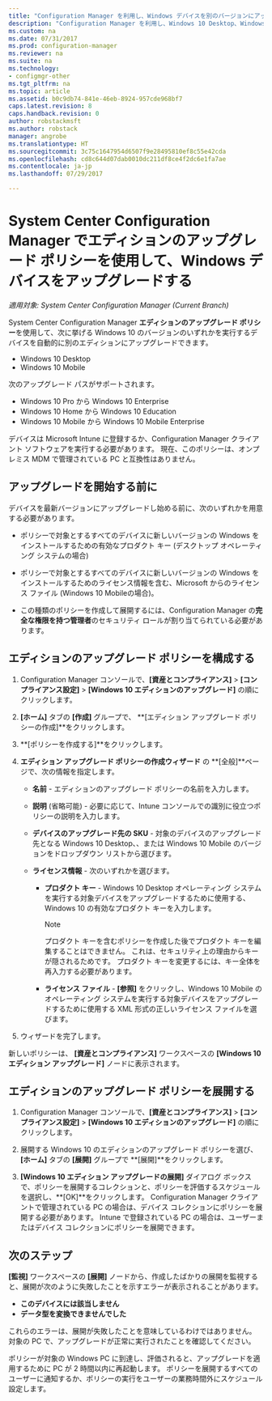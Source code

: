 ```yaml
---
title: "Configuration Manager を利用し、Windows デバイスを別のバージョンにアップグレードする | Microsoft Docs"
description: "Configuration Manager を利用し、Windows 10 Desktop、Windows 10 Mobile、Windows 10 Holographic を実行するデバイスを自動的に別のエディションにアップグレードします。"
ms.custom: na
ms.date: 07/31/2017
ms.prod: configuration-manager
ms.reviewer: na
ms.suite: na
ms.technology:
- configmgr-other
ms.tgt_pltfrm: na
ms.topic: article
ms.assetid: b0c9db74-841e-46eb-8924-957cde968bf7
caps.latest.revision: 8
caps.handback.revision: 0
author: robstackmsft
ms.author: robstack
manager: angrobe
ms.translationtype: HT
ms.sourcegitcommit: 3c75c1647954d6507f9e28495810ef8c55e42cda
ms.openlocfilehash: cd8c644d07dab0010dc211df8ce4f2dc6e1fa7ae
ms.contentlocale: ja-jp
ms.lasthandoff: 07/29/2017

---
```


# <a name="upgrade-windows-devices-with-the-edition-upgrade-policy-in-system-center-configuration-manager"></a>System Center Configuration Manager でエディションのアップグレード ポリシーを使用して、Windows デバイスをアップグレードする

*適用対象: System Center Configuration Manager (Current Branch)*


System Center Configuration Manager **エディションのアップグレード ポリシー**を使用して、次に挙げる Windows 10 のバージョンのいずれかを実行するデバイスを自動的に別のエディションにアップグレードできます。

- Windows 10 Desktop
- Windows 10 Mobile
<!-- - Windows 10 Holographic -->

次のアップグレード パスがサポートされます。

- Windows 10 Pro から Windows 10 Enterprise
- Windows 10 Home から Windows 10 Education
- Windows 10 Mobile から Windows 10 Mobile Enterprise
<!-- - From Windows 10 Holographic Pro to Windows 10 Holographic Enterprise -->

デバイスは Microsoft Intune に登録するか、Configuration Manager クライアント ソフトウェアを実行する必要があります。 現在、このポリシーは、オンプレミス MDM で管理されている PC と互換性はありません。

## <a name="before-you-start"></a>アップグレードを開始する前に  
 デバイスを最新バージョンにアップグレードし始める前に、次のいずれかを用意する必要があります。  

-   ポリシーで対象とするすべてのデバイスに新しいバージョンの Windows をインストールするための有効なプロダクト キー (デスクトップ オペレーティング システムの場合)  

-   ポリシーで対象とするすべてのデバイスに新しいバージョンの Windows をインストールするためのライセンス情報を含む、Microsoft からのライセンス ファイル (Windows 10 Mobile<!-- and Windows 10 Holographic-->の場合)。

- この種類のポリシーを作成して展開するには、Configuration Manager の**完全な権限を持つ管理者**のセキュリティ ロールが割り当てられている必要があります。

## <a name="configure-the-edition-upgrade-policy"></a>エディションのアップグレード ポリシーを構成する  

1.  Configuration Manager コンソールで、**[資産とコンプライアンス]** > **[コンプライアンス設定]** > **[Windows 10 エディションのアップグレード]** の順にクリックします。  

3.  **[ホーム]** タブの **[作成]** グループで、 **[エディション アップグレード ポリシーの作成]**をクリックします。  

4.  **[ポリシーを作成する]**をクリックします。  

5.  **エディション アップグレード ポリシーの作成ウィザード** の **[全般]**ページで、次の情報を指定します。  

    -   **名前** - エディションのアップグレード ポリシーの名前を入力します。  

    -   **説明** (省略可能) - 必要に応じて、Intune コンソールでの識別に役立つポリシーの説明を入力します。  

    -   **デバイスのアップグレード先の SKU** - 対象のデバイスのアップグレード先となる Windows 10 Desktop、<!-- Windows 10 Holographic,-->、または Windows 10 Mobile のバージョンをドロップダウン リストから選びます。  

    -   **ライセンス情報** - 次のいずれかを選びます。  

        -   **プロダクト キー** - Windows 10 Desktop オペレーティング システムを実行する対象デバイスをアップグレードするために使用する、Windows 10 の有効なプロダクト キーを入力します。  

            > [!NOTE]  
            >  プロダクト キーを含むポリシーを作成した後でプロダクト キーを編集することはできません。 これは、セキュリティ上の理由からキーが隠されるためです。 プロダクト キーを変更するには、キー全体を再入力する必要があります。  

        -   **ライセンス ファイル** - **[参照]** をクリックし、<!--Windows 10 Holographic and -->Windows 10 Mobile のオペレーティング システムを実行する対象デバイスをアップグレードするために使用する XML 形式の正しいライセンス ファイルを選びます。  

6.  ウィザードを完了します。  

新しいポリシーは、 **[資産とコンプライアンス]** ワークスペースの **[Windows 10 エディション アップグレード]** ノードに表示されます。  

## <a name="deploy-the-edition-upgrade-policy"></a>エディションのアップグレード ポリシーを展開する  

1.  Configuration Manager コンソールで、**[資産とコンプライアンス]** > **[コンプライアンス設定]** > **[Windows 10 エディションのアップグレード]** の順にクリックします。  

3.  展開する Windows 10 のエディションのアップグレード ポリシーを選び、 **[ホーム]** タブの **[展開]** グループで **[展開]**をクリックします。  

4.  **[Windows 10 エディション アップグレードの展開]** ダイアログ ボックスで、ポリシーを展開するコレクションと、ポリシーを評価するスケジュールを選択し、**[OK]**をクリックします。 Configuration Manager クライアントで管理されている PC の場合は、デバイス コレクションにポリシーを展開する必要があります。 Intune で登録されている PC の場合は、ユーザーまたはデバイス コレクションにポリシーを展開できます。 



## <a name="next-steps"></a>次のステップ

**[監視]** ワークスペースの **[展開]** ノードから、作成したばかりの展開を監視すると、展開が次のように失敗したことを示すエラーが表示されることがあります。
- **このデバイスには該当しません**
- **データ型を変換できませんでした**

これらのエラーは、展開が失敗したことを意味しているわけではありません。 対象の PC で、アップグレードが正常に実行されたことを確認してください。

ポリシーが対象の Windows PC に到達し、評価されると、アップグレードを適用するために PC が 2 時間以内に再起動します。 ポリシーを展開するすべてのユーザーに通知するか、ポリシーの実行をユーザーの業務時間外にスケジュール設定します。

